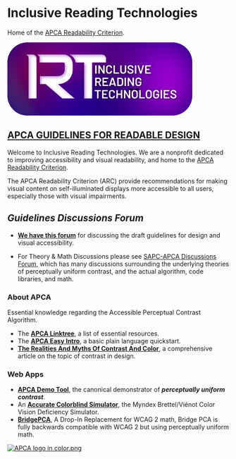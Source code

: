 # Inclusive Reading Technologies
Home of the [APCA Readability Criterion](https://readtech.org/ARC/).


<img src="https://raw.githubusercontent.com/A11yReadTech/.github/main/img/IRTtextPaths_v03.svg" width="420">


## [APCA GUIDELINES FOR READABLE DESIGN](https://www.readtech.org/ARG/)

Welcome to Inclusive Reading Technologies. We are a nonprofit dedicated to improving accessibility and visual readability, and home to the [APCA Readability Criterion](https://readtech.org/ARC/).

The APCA Readability Criterion (ARC) provide recommendations for making visual content on self-illuminated displays more accessible to all users, especially those with visual impairments.


## _Guidelines Discussions Forum_
- [**We have this forum**](https://github.com/orgs/A11yReadTech/discussions) for discussing the draft guidelines for design and visual accessibility.

- For Theory & Math Discussions please see [SAPC-APCA Discussions Forum](https://github.com/Myndex/SAPC-APCA/discussions), which has many discussions surrounding the underlying theories of perceptually uniform contrast, and the actual algorithm, code libraries, and math.


### About APCA
Essential knowledge regarding the Accessible Perceptual Contrast Algorithm.
- The [**APCA Linktree**](https://linktr.ee/Myndex), a list of essential resources.
- The [**APCA Easy Intro**](https://git.apcacontrast.com/documentation/APCAeasyIntro), a basic plain language quickstart.
- [**The Realities And Myths Of Contrast And Color**](https://www.smashingmagazine.com/2022/09/realities-myths-contrast-color/), a comprehensive article on the topic of contrast in design.


### Web Apps
- [**APCA Demo Tool**](https://apcacontrast.com), the canonical demonstrator of **_perceptually uniform contrast_**.
- An [**Accurate Colorblind Simulator**](https://www.myndex.com/CVD/), the Myndex Brettel/Viénot Color Vision Deficiency Simulator.
- [**BridgePCA**](https://bridgepca.com), A Drop-In Replacement for WCAG&nbsp;2 math, Bridge PCA is fully backwards compatible with WCAG&nbsp;2 but using perceptually uniform math.


[<img alt="APCA logo in color.png" src="https://github.com/Myndex/SAPC-APCA/blob/master/images/APCAcolor4.png?raw=true" data-hpc="true" width="420">](https://linktr.ee/Myndex)



